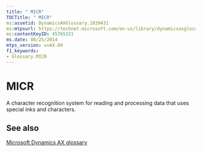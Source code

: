 ```yaml
---
title: " MICR"
TOCTitle: " MICR"
ms:assetid: DynamicsAXGlossary.1039431
ms:mtpsurl: https://technet.microsoft.com/en-us/library/dynamicsaxglossary.1039431(v=AX.60)
ms:contentKeyID: 45765321
ms.date: 08/25/2014
mtps_version: v=AX.60
f1_keywords:
- Glossary.MICR
---
```


# MICR

A character recognition system for reading and processing data that uses special inks and characters.

## See also

[Microsoft Dynamics AX glossary](glossary/microsoft-dynamics-ax-glossary.md)

  


